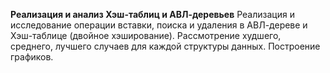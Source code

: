 **Реализация и анализ Хэш-таблиц и АВЛ-деревьев**
Реализация и исследование операции вставки, поиска и удаления  в АВЛ-дереве и Хэш-таблице (двойное хэширование). Рассмотрение худшего, среднего, лучшего случаев для каждой структуры данных. Построение графиков. 
